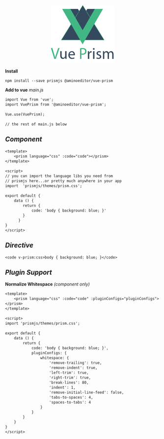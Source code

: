 <p align="center">
	<img src="vue-prism.png" />
</p>

**Install**
```
npm install --save prismjs @aminoeditor/vue-prism
```

**Add to vue**
*main.js*
```
import Vue from 'vue';
import VuePrism from '@aminoeditor/vue-prism';

Vue.use(VuePrism);

// the rest of main.js below
```

## _Component_
```
<template>
	<prism language="css" :code="code"></prism>
</template>

<script>
// you can import the language libs you need from
// prismjs here...or pretty much anywhere in your app
import  'prismjs/themes/prism.css';

export default {
	data () {
		return {
			code: 'body { background: blue; }'
		}
	  }
}
</script>
```

## _Directive_
```
<code v-prism:css>body { background: blue; }</code>
```

## _Plugin Support_
**Normalize Whitespace** _(component only)_
```
<template>
	<prism language="css" :code="code" :pluginConfigs="pluginConfigs"></prism>
</template>

<script>
import 'prismjs/themes/prism.css';

export default {
	data () {
		return {
			code: 'body { background: blue; }',
			pluginConfigs: {
				whitespace: {
					'remove-trailing': true,
					'remove-indent': true,
					'left-trim': true,
					'right-trim': true,
					'break-lines': 80,
					'indent': 1,
					'remove-initial-line-feed': false,
					'tabs-to-spaces': 4,
					'spaces-to-tabs': 4
				}
			}
		}
	}
}
</script>
```
